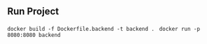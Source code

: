 ## Run Project
```docker build -f Dockerfile.backend -t backend . ```
```docker run -p 8080:8080 backend ```
